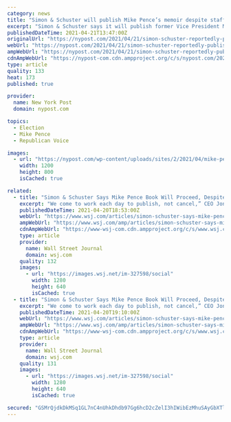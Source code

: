 ```yaml
---
category: news
title: "Simon & Schuster will publish Mike Pence’s memoir despite staff objections"
excerpt: "Simon & Schuster says it will publish former Vice President Mike Pence’s memoir despite objections from employees who signed petitions demanding the company not sign book deals with"
publishedDateTime: 2021-04-21T13:47:00Z
originalUrl: "https://nypost.com/2021/04/21/simon-schuster-reportedly-publishing-mike-pences-memoir/"
webUrl: "https://nypost.com/2021/04/21/simon-schuster-reportedly-publishing-mike-pences-memoir/"
ampWebUrl: "https://nypost.com/2021/04/21/simon-schuster-reportedly-publishing-mike-pences-memoir/amp/"
cdnAmpWebUrl: "https://nypost-com.cdn.ampproject.org/c/s/nypost.com/2021/04/21/simon-schuster-reportedly-publishing-mike-pences-memoir/amp/"
type: article
quality: 133
heat: 173
published: true

provider:
  name: New York Post
  domain: nypost.com

topics:
  - Election
  - Mike Pence
  - Republican Voice

images:
  - url: "https://nypost.com/wp-content/uploads/sites/2/2021/04/mike-pence-book-hp.jpg?quality=90&strip=all&w=1200"
    width: 1200
    height: 800
    isCached: true

related:
  - title: "Simon & Schuster Says Mike Pence Book Will Proceed, Despite Employee Petition"
    excerpt: "We come to work each day to publish, not cancel,” CEO Jonathan Karp says in a letter to staffers."
    publishedDateTime: 2021-04-20T18:53:00Z
    webUrl: "https://www.wsj.com/articles/simon-schuster-says-mike-pence-book-will-proceed-despite-employee-petition-11618948424"
    ampWebUrl: "https://www.wsj.com/amp/articles/simon-schuster-says-mike-pence-book-will-proceed-despite-employee-petition-11618948424"
    cdnAmpWebUrl: "https://www-wsj-com.cdn.ampproject.org/c/s/www.wsj.com/amp/articles/simon-schuster-says-mike-pence-book-will-proceed-despite-employee-petition-11618948424"
    type: article
    provider:
      name: Wall Street Journal
      domain: wsj.com
    quality: 132
    images:
      - url: "https://images.wsj.net/im-327598/social"
        width: 1280
        height: 640
        isCached: true
  - title: "Simon & Schuster Says Mike Pence Book Will Proceed, Despite Employee Petitions"
    excerpt: "We come to work each day to publish, not cancel,” CEO Jonathan Karp said in a letter to staffers."
    publishedDateTime: 2021-04-20T19:10:00Z
    webUrl: "https://www.wsj.com/articles/simon-schuster-says-mike-pence-book-will-proceed-despite-employee-petition-11618948424"
    ampWebUrl: "https://www.wsj.com/amp/articles/simon-schuster-says-mike-pence-book-will-proceed-despite-employee-petition-11618948424"
    cdnAmpWebUrl: "https://www-wsj-com.cdn.ampproject.org/c/s/www.wsj.com/amp/articles/simon-schuster-says-mike-pence-book-will-proceed-despite-employee-petition-11618948424"
    type: article
    provider:
      name: Wall Street Journal
      domain: wsj.com
    quality: 131
    images:
      - url: "https://images.wsj.net/im-327598/social"
        width: 1280
        height: 640
        isCached: true

secured: "GSMrQjdkDkMSq1GL7nC4nUhkDhdb97Gg6hcD2cZelI3hIWibEzMhuSAyGbXTl9gErx9gIIt7XHZ0v3O+mzRaQdkrHlX8PiY6SBIRY+gpRqRV1tyrOgmSwnHhR3wVooBW/1BCbakg3gJaz4A3XUUIIw1WeITq8WsQZ/Y7Nq9m1sJEr8OXP41O3pgAWYPDNZQ+CXo1zcU5BKw0vZZPZi74q9xmGhAjzkTddWKYysdg/pr3qp+vK0ASq19KmG0QPW8CLZMN1xCoHO+erxs3fd9ow+T4xeFgWG6tSexl9hcc+OptQF++skFbx9XY7tdMaNFdtCIMe+DFQSLwJRq5geZbbKF2SvooIk21QBU8hEdK+/4=;QCxTQcFvvtlhxy2QG9dOfg=="
---
```



